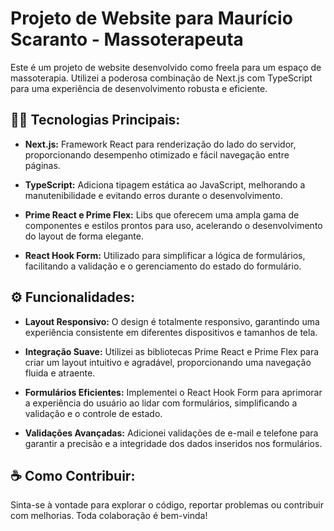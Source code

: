 # Projeto de Website para Maurício Scaranto - Massoterapeuta
Este é um projeto de website desenvolvido como freela para um espaço de massoterapia. Utilizei a poderosa combinação de Next.js com TypeScript para uma experiência de desenvolvimento robusta e eficiente.

## 👨‍💻 Tecnologias Principais:
* **Next.js:** Framework React para renderização do lado do servidor, proporcionando desempenho otimizado e fácil navegação entre páginas.

* **TypeScript:** Adiciona tipagem estática ao JavaScript, melhorando a manutenibilidade e evitando erros durante o desenvolvimento.

* **Prime React e Prime Flex:** Libs que oferecem uma ampla gama de componentes e estilos prontos para uso, acelerando o desenvolvimento do layout de forma elegante.

* **React Hook Form:** Utilizado para simplificar a lógica de formulários, facilitando a validação e o gerenciamento do estado do formulário.

## ⚙️ Funcionalidades:
* **Layout Responsivo:** O design é totalmente responsivo, garantindo uma experiência consistente em diferentes dispositivos e tamanhos de tela.

* **Integração Suave:** Utilizei as bibliotecas Prime React e Prime Flex para criar um layout intuitivo e agradável, proporcionando uma navegação fluida e atraente.

* **Formulários Eficientes:** Implementei o React Hook Form para aprimorar a experiência do usuário ao lidar com formulários, simplificando a validação e o controle de estado.

* **Validações Avançadas:** Adicionei validações de e-mail e telefone para garantir a precisão e a integridade dos dados inseridos nos formulários.

## ☕ Como Contribuir:
Sinta-se à vontade para explorar o código, reportar problemas ou contribuir com melhorias. Toda colaboração é bem-vinda!
